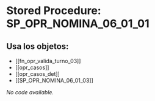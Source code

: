 # Stored Procedure: SP_OPR_NOMINA_06_01_01

## Usa los objetos:
- [[fn_opr_valida_turno_03]]
- [[opr_casos]]
- [[opr_casos_det]]
- [[SP_OPR_NOMINA_06_01_03]]

*No code available.*
